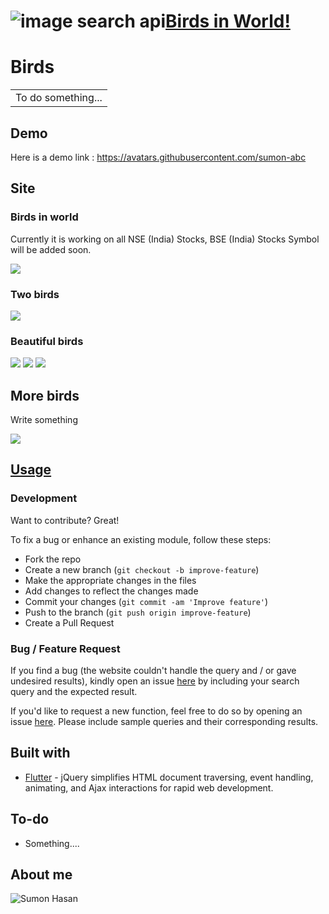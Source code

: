 # ![image search api](https://images.pexels.com/photos/45853/grey-crowned-crane-bird-crane-animal-45853.jpeg?auto=compress&cs=tinysrgb&w=600)[Birds in World!](https://www.youtube.com/watch?v=3HIr0imLgxM)

# Birds
<table>
<tr>
<td>
To do something...
</td>
</tr>
</table>


## Demo
Here is a demo link :  https://avatars.githubusercontent.com/sumon-abc


## Site

### Birds in world
Currently it is working on all NSE (India) Stocks, BSE (India) Stocks Symbol will be added soon.

![](https://images.pexels.com/photos/1133957/pexels-photo-1133957.jpeg?auto=compress&cs=tinysrgb&w=600)

### Two birds
![](https://images.pexels.com/photos/37833/rainbow-lorikeet-parrots-australia-rainbow-37833.jpeg?auto=compress&cs=tinysrgb&w=1260&h=750&dpr=1)

### Beautiful birds
![](https://images.pexels.com/photos/105808/pexels-photo-105808.jpeg?auto=compress&cs=tinysrgb&w=1260&h=750&dpr=1)
![](https://images.pexels.com/photos/12332468/pexels-photo-12332468.jpeg?auto=compress&cs=tinysrgb&w=1260&h=750&dpr=1)
![](https://images.pexels.com/photos/6435527/pexels-photo-6435527.jpeg?auto=compress&cs=tinysrgb&w=600&lazy=load)


## More birds
Write something

![](https://images.pexels.com/photos/11961265/pexels-photo-11961265.jpeg?auto=compress&cs=tinysrgb&w=600&lazy=load)




## [Usage](https://iharsh234.github.io/WebApp/) 

### Development
Want to contribute? Great!

To fix a bug or enhance an existing module, follow these steps:

- Fork the repo
- Create a new branch (`git checkout -b improve-feature`)
- Make the appropriate changes in the files
- Add changes to reflect the changes made
- Commit your changes (`git commit -am 'Improve feature'`)
- Push to the branch (`git push origin improve-feature`)
- Create a Pull Request 

### Bug / Feature Request

If you find a bug (the website couldn't handle the query and / or gave undesired results), kindly open an issue [here](https://github.com/iharsh234/WebApp/issues/new) by including your search query and the expected result.

If you'd like to request a new function, feel free to do so by opening an issue [here](https://github.com/iharsh234/WebApp/issues/new). Please include sample queries and their corresponding results.


## Built with 

- [Flutter](http://www.w3schools.com/jquery/jquery_ref_ajax.asp) - jQuery simplifies HTML document traversing, event handling, animating, and Ajax interactions for rapid web development.


## To-do
- Something....

## About me

![Sumon Hasan](https://avatars.githubusercontent.com/sumon-abc?size=100)
